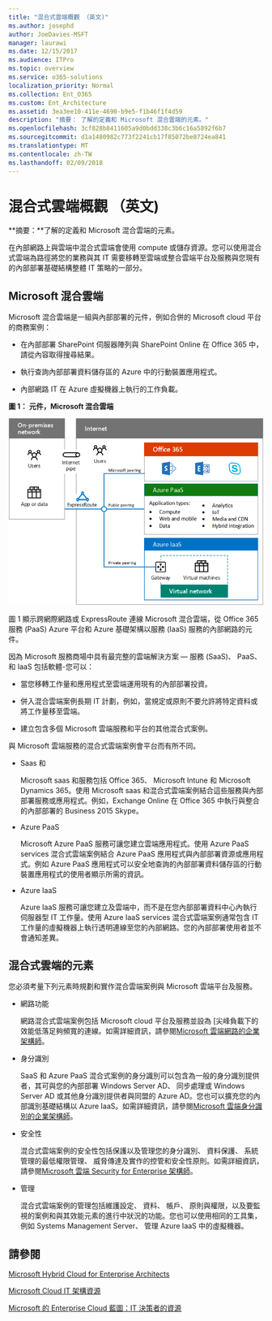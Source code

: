 ```yaml
---
title: "混合式雲端概觀 （英文)"
ms.author: josephd
author: JoeDavies-MSFT
manager: laurawi
ms.date: 12/15/2017
ms.audience: ITPro
ms.topic: overview
ms.service: o365-solutions
localization_priority: Normal
ms.collection: Ent_O365
ms.custom: Ent_Architecture
ms.assetid: 3ea3ee10-411e-4690-b9e5-f1b46f1f4d59
description: "摘要： 了解的定義和 Microsoft 混合雲端的元素。"
ms.openlocfilehash: 3cf828b8411605a9d0bdd338c3b6c16a5892f6b7
ms.sourcegitcommit: d1a1480982c773f2241cb17f85072be8724ea841
ms.translationtype: MT
ms.contentlocale: zh-TW
ms.lasthandoff: 02/09/2018
---
```

# <a name="hybrid-cloud-overview"></a>混合式雲端概觀 （英文)

 **摘要：**了解的定義和 Microsoft 混合雲端的元素。
  
在內部網路上與雲端中混合式雲端會使用 compute 或儲存資源。您可以使用混合式雲端為路徑將您的業務與其 IT 需要移轉至雲端或整合雲端平台及服務與您現有的內部部署基礎結構整體 IT 策略的一部分。
  
## <a name="microsoft-hybrid-cloud"></a>Microsoft 混合雲端

Microsoft 混合雲端是一組與內部部署的元件，例如合併的 Microsoft cloud 平台的商務案例： 
  
- 在內部部署 SharePoint 伺服器陣列與 SharePoint Online 在 Office 365 中，請從內容取得搜尋結果。
    
- 執行查詢內部部署資料儲存區的 Azure 中的行動裝置應用程式。
    
- 內部網路 IT 在 Azure 虛擬機器上執行的工作負載。
    
**圖 1： 元件，Microsoft 混合雲端**

![Microsoft 混合式雲端的元件](images/Hybrid_Poster/MS_Hybrid_Cloud.png)
  
圖 1 顯示跨網際網路或 ExpressRoute 連線 Microsoft 混合雲端，從 Office 365 服務 (PaaS) Azure 平台和 Azure 基礎架構以服務 (IaaS) 服務的內部網路的元件。
  
因為 Microsoft 服務商場中具有最完整的雲端解決方案 — 服務 (SaaS)、 PaaS、 和 IaaS 包括軟體-您可以：
  
- 當您移轉工作量和應用程式至雲端運用現有的內部部署投資。
    
- 併入混合雲端案例長期 IT 計劃，例如，當規定或原則不要允許將特定資料或將工作量移至雲端。
    
- 建立包含多個 Microsoft 雲端服務和平台的其他混合式案例。
    
與 Microsoft 雲端服務的混合式雲端案例會平台而有所不同。
  
- Saas 和
    
    Microsoft saas 和服務包括 Office 365、 Microsoft Intune 和 Microsoft Dynamics 365。使用 Microsoft saas 和混合式雲端案例結合這些服務與內部部署服務或應用程式。例如，Exchange Online 在 Office 365 中執行與整合的內部部署的 Business 2015 Skype。
    
- Azure PaaS
    
    Microsoft Azure PaaS 服務可讓您建立雲端應用程式。使用 Azure PaaS services 混合式雲端案例結合 Azure PaaS 應用程式與內部部署資源或應用程式。例如 Azure PaaS 應用程式可以安全地查詢的內部部署資料儲存區的行動裝置應用程式的使用者顯示所需的資訊。
    
- Azure IaaS
    
    Azure IaaS 服務可讓您建立及雲端中，而不是在您內部部署資料中心內執行伺服器型 IT 工作量。使用 Azure IaaS services 混合式雲端案例通常包含 IT 工作量的虛擬機器上執行透明連線至您的內部網路。您的內部部署使用者並不會通知差異。
    
## <a name="elements-of-hybrid-cloud"></a>混合式雲端的元素

您必須考量下列元素時規劃和實作混合雲端案例與 Microsoft 雲端平台及服務。
  
- 網路功能
    
    網路混合式雲端案例包括 Microsoft cloud 平台及服務並設為 [尖峰負載下的效能低落足夠頻寬的連線。如需詳細資訊，請參閱[Microsoft 雲端網路的企業架構師](microsoft-cloud-networking-for-enterprise-architects.md)。
    
- 身分識別
    
    SaaS 和 Azure PaaS 混合式案例的身分識別可以包含為一般的身分識別提供者，其可與您的內部部署 Windows Server AD、 同步處理或 Windows Server AD 或其他身分識別提供者與同盟的 Azure AD。您也可以擴充您的內部識別基礎結構以 Azure IaaS。如需詳細資訊，請參閱[Microsoft 雲端身分識別的企業架構師](microsoft-cloud-identity-for-enterprise-architects.md)。
    
- 安全性
    
    混合式雲端案例的安全性包括保護以及管理您的身分識別、 資料保護、 系統管理的最低權限管理、 威脅傳達及實作的控管和安全性原則。如需詳細資訊，請參閱[Microsoft 雲端 Security for Enterprise 架構師](https://technet.microsoft.com/library/dn919927.aspx#security)。
    
- 管理
    
    混合式雲端案例的管理包括維護設定、 資料、 帳戶、 原則與權限，以及要監視的案例和與其效能元素的進行中狀況的功能。您也可以使用相同的工具集，例如 Systems Management Server、 管理 Azure IaaS 中的虛擬機器。
    
## <a name="see-also"></a>請參閱

[Microsoft Hybrid Cloud for Enterprise Architects](microsoft-hybrid-cloud-for-enterprise-architects.md)
  
[Microsoft Cloud IT 架構資源](microsoft-cloud-it-architecture-resources.md)

[Microsoft 的 Enterprise Cloud 藍圖：IT 決策者的資源](https://sway.com/FJ2xsyWtkJc2taRD)
 


